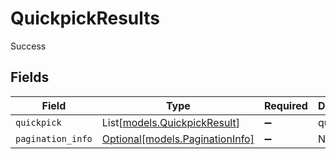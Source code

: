 # QuickpickResults

Success


## Fields

| Field                                                          | Type                                                           | Required                                                       | Description                                                    |
| -------------------------------------------------------------- | -------------------------------------------------------------- | -------------------------------------------------------------- | -------------------------------------------------------------- |
| `quickpick`                                                    | List[[models.QuickpickResult](../models/quickpickresult.md)]   | :heavy_minus_sign:                                             | quick picks                                                    |
| `pagination_info`                                              | [Optional[models.PaginationInfo]](../models/paginationinfo.md) | :heavy_minus_sign:                                             | N/A                                                            |
